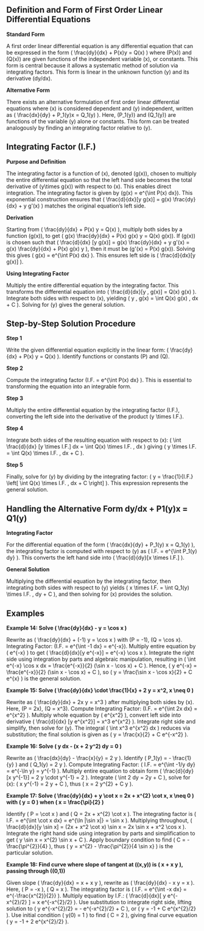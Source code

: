 ## Definition and Form of First Order Linear Differential Equations

**Standard Form**

A first order linear differential equation is any differential equation that can be expressed in the form \( \frac{dy}{dx} + P(x)y = Q(x) \) where \(P(x)\) and \(Q(x)\) are given functions of the independent variable \(x\), or constants. This form is central because it allows a systematic method of solution via integrating factors. This form is linear in the unknown function \(y\) and its derivative \(dy/dx\).

**Alternative Form**

There exists an alternative formulation of first order linear differential equations where \(x\) is considered dependent and \(y\) independent, written as \( \frac{dx}{dy} + P_1(y)x = Q_1(y) \). Here, \(P_1(y)\) and \(Q_1(y)\) are functions of the variable \(y\) alone or constants. This form can be treated analogously by finding an integrating factor relative to \(y\).



## Integrating Factor (I.F.)

**Purpose and Definition**

The integrating factor is a function of \(x\), denoted \(g(x)\), chosen to multiply the entire differential equation so that the left hand side becomes the total derivative of \(y\times g(x)\) with respect to \(x\). This enables direct integration. The integrating factor is given by \(g(x) = e^{\int P(x) dx}\). This exponential construction ensures that \( \frac{d}{dx}[y g(x)] = g(x) \frac{dy}{dx} + y g'(x) \) matches the original equation’s left side.

**Derivation**

Starting from \( \frac{dy}{dx} + P(x) y = Q(x) \), multiply both sides by a function \(g(x)\), to get \( g(x) \frac{dy}{dx} + P(x) g(x) y = Q(x) g(x)\). If \(g(x)\) is chosen such that \( \frac{d}{dx} [y g(x)] = g(x) \frac{dy}{dx} + y g'(x) = g(x) \frac{dy}{dx} + P(x) g(x) y \), then it must be \(g'(x) = P(x) g(x)\). Solving this gives \( g(x) = e^{\int P(x) dx} \). This ensures left side is \( \frac{d}{dx}[y g(x)] \).

**Using Integrating Factor**

Multiply the entire differential equation by the integrating factor. This transforms the differential equation into \( \frac{d}{dx}[y \, g(x)] = Q(x) g(x) \). Integrate both sides with respect to \(x\), yielding \( y \, g(x) = \int Q(x) g(x) \, dx + C \). Solving for \(y\) gives the general solution.



## Step-by-Step Solution Procedure

**Step 1**

Write the given differential equation explicitly in the linear form: \( \frac{dy}{dx} + P(x) y = Q(x) \). Identify functions or constants \(P\) and \(Q\).

**Step 2**

Compute the integrating factor \(I.F. = e^{\int P(x) dx} \). This is essential to transforming the equation into an integrable form.

**Step 3**

Multiply the entire differential equation by the integrating factor \(I.F.\), converting the left side into the derivative of the product \(y \times I.F.\).

**Step 4**

Integrate both sides of the resulting equation with respect to \(x\): \( \int \frac{d}{dx} [y \times I.F.] dx = \int Q(x) \times I.F. \, dx \) giving \( y \times I.F. = \int Q(x) \times I.F. \, dx + C \).

**Step 5**

Finally, solve for \(y\) by dividing by the integrating factor: \( y = \frac{1}{I.F.} \left[ \int Q(x) \times I.F. \, dx + C \right] \). This expression represents the general solution.



## Handling the Alternative Form dy/dx + P1(y)x = Q1(y)

**Integrating Factor**

For the differential equation of the form \( \frac{dx}{dy} + P_1(y) x = Q_1(y) \), the integrating factor is computed with respect to \(y\) as \( I.F. = e^{\int P_1(y) dy} \). This converts the left hand side into \( \frac{d}{dy}[x \times I.F.] \).

**General Solution**

Multiplying the differential equation by the integrating factor, then integrating both sides with respect to \(y\) yields \( x \times I.F. = \int Q_1(y) \times I.F. \, dy + C \), and then solving for \(x\) provides the solution.



## Examples

**Example 14: Solve \( \frac{dy}{dx} - y = \cos x \)**

Rewrite as \( \frac{dy}{dx} + (-1) y = \cos x \) with \(P = -1\), \(Q = \cos x\). Integrating Factor: \(I.F. = e^{\int -1 dx} = e^{-x}\). Multiply entire equation by \( e^{-x} \) to get \( \frac{d}{dx}[y e^{-x}] = e^{-x} \cos x \). Integrate the right side using integration by parts and algebraic manipulation, resulting in \( \int e^{-x} \cos x dx = \frac{e^{-x}}{2} (\sin x - \cos x) + C \). Hence, \( y e^{-x} = \frac{e^{-x}}{2} (\sin x - \cos x) + C \), so \( y = \frac{\sin x - \cos x}{2} + C e^{x} \) is the general solution.

**Example 15: Solve \( \frac{dy}{dx} \cdot \frac{1}{x} + 2 y = x^2, x \neq 0 \)**

Rewrite as \( \frac{dy}{dx} + 2x y = x^3 \) after multiplying both sides by \(x\). Here, \(P = 2x\), \(Q = x^3\). Compute Integrating Factor: \(I.F. = e^{\int 2x dx} = e^{x^2} \). Multiply whole equation by \( e^{x^2} \), convert left side into derivative \( \frac{d}{dx} [y e^{x^2}] = x^3 e^{x^2} \). Integrate right side and simplify, then solve for \(y\). The integral \( \int x^3 e^{x^2} dx \) reduces via substitution; the final solution is given as \( y = \frac{x}{2} + C e^{-x^2} \).

**Example 16: Solve \( y dx - (x + 2 y^2) dy = 0 \)**

Rewrite as \( \frac{dx}{dy} - \frac{x}{y} = 2 y \). Identify \( P_1(y) = - \frac{1}{y} \) and \( Q_1(y) = 2 y \). Compute Integrating Factor: \( I.F. = e^{\int -1/y dy} = e^{-\ln y} = y^{-1} \). Multiply entire equation to obtain form \( \frac{d}{dy}[x y^{-1}] = 2 y \cdot y^{-1} = 2 \). Integrate \( \int 2 dy = 2y + C \), solve for \(x\): \( x y^{-1} = 2 y + C \), thus \( x = 2 y^{2} + C y \).

**Example 17: Solve \( \frac{dy}{dx} + y \cot x = 2x + x^{2} \cot x, x \neq 0 \) with \( y = 0 \) when \( x = \frac{\pi}{2} \)**

Identify \( P = \cot x \) and \( Q = 2x + x^{2} \cot x \). The integrating factor is \( I.F. = e^{\int \cot x dx} = e^{\ln |\sin x|} = \sin x \). Multiplying throughout, \( \frac{d}{dx}[y \sin x] = (2x + x^2 \cot x) \sin x = 2x \sin x + x^2 \cos x \). Integrate the right hand side using integration by parts and simplification to get \( y \sin x = x^{2} \sin x + C \). Apply boundary condition to find \( C = -\frac{\pi^{2}}{4} \), thus \( y = x^{2} - \frac{\pi^{2}}{4 \sin x} \) is the particular solution.

**Example 18: Find curve where slope of tangent at \((x,y)\) is \( x + x y \), passing through \((0,1)\)**

Given slope \( \frac{dy}{dx} = x + x y \), rewrite as \( \frac{dy}{dx} - x y = x \). Here, \( P = -x \), \( Q = x \). The integrating factor is \( I.F. = e^{\int -x dx} = e^{-\frac{x^{2}}{2}} \). Multiply equation by I.F.: \( \frac{d}{dx}[ y e^{-x^{2}/2} ] = x e^{-x^{2}/2} \). Use substitution to integrate right side, lifting solution to \( y e^{-x^{2}/2} = - e^{-x^{2}/2} + C \), or \( y = -1 + C e^{x^{2}/2} \). Use initial condition \( y(0) = 1 \) to find \( C = 2 \), giving final curve equation \( y = -1 + 2 e^{x^{2}/2} \).


